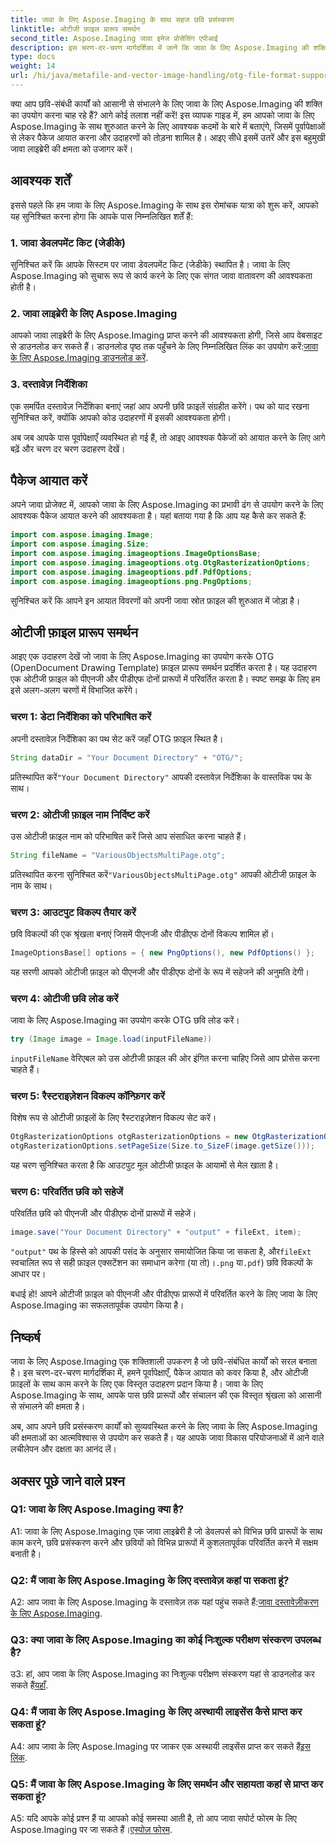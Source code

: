 ```yaml
---
title: जावा के लिए Aspose.Imaging के साथ सहज छवि प्रसंस्करण
linktitle: ओटीजी फ़ाइल प्रारूप समर्थन
second_title: Aspose.Imaging जावा इमेज प्रोसेसिंग एपीआई
description: इस चरण-दर-चरण मार्गदर्शिका में जानें कि जावा के लिए Aspose.Imaging की शक्ति का उपयोग कैसे करें। अपनी छवि प्रसंस्करण को आसानी से अनुकूलित करें।
type: docs
weight: 14
url: /hi/java/metafile-and-vector-image-handling/otg-file-format-support/
---
```

क्या आप छवि-संबंधी कार्यों को आसानी से संभालने के लिए जावा के लिए Aspose.Imaging की शक्ति का उपयोग करना चाह रहे हैं? आगे कोई तलाश नहीं करें! इस व्यापक गाइड में, हम आपको जावा के लिए Aspose.Imaging के साथ शुरुआत करने के लिए आवश्यक कदमों के बारे में बताएंगे, जिसमें पूर्वापेक्षाओं से लेकर पैकेज आयात करना और उदाहरणों को तोड़ना शामिल है। आइए सीधे इसमें उतरें और इस बहुमुखी जावा लाइब्रेरी की क्षमता को उजागर करें।

## आवश्यक शर्तें

इससे पहले कि हम जावा के लिए Aspose.Imaging के साथ इस रोमांचक यात्रा को शुरू करें, आपको यह सुनिश्चित करना होगा कि आपके पास निम्नलिखित शर्तें हैं:

### 1. जावा डेवलपमेंट किट (जेडीके)

सुनिश्चित करें कि आपके सिस्टम पर जावा डेवलपमेंट किट (जेडीके) स्थापित है। जावा के लिए Aspose.Imaging को सुचारू रूप से कार्य करने के लिए एक संगत जावा वातावरण की आवश्यकता होती है।

### 2. जावा लाइब्रेरी के लिए Aspose.Imaging

 आपको जावा लाइब्रेरी के लिए Aspose.Imaging प्राप्त करने की आवश्यकता होगी, जिसे आप वेबसाइट से डाउनलोड कर सकते हैं। डाउनलोड पृष्ठ तक पहुँचने के लिए निम्नलिखित लिंक का उपयोग करें:[जावा के लिए Aspose.Imaging डाउनलोड करें](https://releases.aspose.com/imaging/java/).

### 3. दस्तावेज़ निर्देशिका

एक समर्पित दस्तावेज़ निर्देशिका बनाएं जहां आप अपनी छवि फ़ाइलें संग्रहीत करेंगे। पथ को याद रखना सुनिश्चित करें, क्योंकि आपको कोड उदाहरणों में इसकी आवश्यकता होगी।

अब जब आपके पास पूर्वापेक्षाएँ व्यवस्थित हो गई हैं, तो आइए आवश्यक पैकेजों को आयात करने के लिए आगे बढ़ें और चरण दर चरण उदाहरण देखें।

## पैकेज आयात करें

अपने जावा प्रोजेक्ट में, आपको जावा के लिए Aspose.Imaging का प्रभावी ढंग से उपयोग करने के लिए आवश्यक पैकेज आयात करने की आवश्यकता है। यहां बताया गया है कि आप यह कैसे कर सकते हैं:

```java
import com.aspose.imaging.Image;
import com.aspose.imaging.Size;
import com.aspose.imaging.imageoptions.ImageOptionsBase;
import com.aspose.imaging.imageoptions.otg.OtgRasterizationOptions;
import com.aspose.imaging.imageoptions.pdf.PdfOptions;
import com.aspose.imaging.imageoptions.png.PngOptions;
```

सुनिश्चित करें कि आपने इन आयात विवरणों को अपनी जावा स्रोत फ़ाइल की शुरुआत में जोड़ा है।

## ओटीजी फ़ाइल प्रारूप समर्थन

आइए एक उदाहरण देखें जो जावा के लिए Aspose.Imaging का उपयोग करके OTG (OpenDocument Drawing Template) फ़ाइल प्रारूप समर्थन प्रदर्शित करता है। यह उदाहरण एक ओटीजी फ़ाइल को पीएनजी और पीडीएफ दोनों प्रारूपों में परिवर्तित करता है। स्पष्ट समझ के लिए हम इसे अलग-अलग चरणों में विभाजित करेंगे।

### चरण 1: डेटा निर्देशिका को परिभाषित करें

अपनी दस्तावेज़ निर्देशिका का पथ सेट करें जहाँ OTG फ़ाइल स्थित है।

```java
String dataDir = "Your Document Directory" + "OTG/";
```

 प्रतिस्थापित करें`"Your Document Directory"` आपकी दस्तावेज़ निर्देशिका के वास्तविक पथ के साथ।

### चरण 2: ओटीजी फ़ाइल नाम निर्दिष्ट करें

उस ओटीजी फ़ाइल नाम को परिभाषित करें जिसे आप संसाधित करना चाहते हैं।

```java
String fileName = "VariousObjectsMultiPage.otg";
```

 प्रतिस्थापित करना सुनिश्चित करें`"VariousObjectsMultiPage.otg"` आपकी ओटीजी फ़ाइल के नाम के साथ।

### चरण 3: आउटपुट विकल्प तैयार करें

छवि विकल्पों की एक श्रृंखला बनाएं जिसमें पीएनजी और पीडीएफ दोनों विकल्प शामिल हों।

```java
ImageOptionsBase[] options = { new PngOptions(), new PdfOptions() };
```

यह सरणी आपको ओटीजी फ़ाइल को पीएनजी और पीडीएफ दोनों के रूप में सहेजने की अनुमति देगी।

### चरण 4: ओटीजी छवि लोड करें

जावा के लिए Aspose.Imaging का उपयोग करके OTG छवि लोड करें।

```java
try (Image image = Image.load(inputFileName))
```

`inputFileName` वेरिएबल को उस ओटीजी फ़ाइल की ओर इंगित करना चाहिए जिसे आप प्रोसेस करना चाहते हैं।

### चरण 5: रैस्टराइज़ेशन विकल्प कॉन्फ़िगर करें

विशेष रूप से ओटीजी फ़ाइलों के लिए रैस्टराइज़ेशन विकल्प सेट करें।

```java
OtgRasterizationOptions otgRasterizationOptions = new OtgRasterizationOptions();
otgRasterizationOptions.setPageSize(Size.to_SizeF(image.getSize()));
```

यह चरण सुनिश्चित करता है कि आउटपुट मूल ओटीजी फ़ाइल के आयामों से मेल खाता है।

### चरण 6: परिवर्तित छवि को सहेजें

परिवर्तित छवि को पीएनजी और पीडीएफ दोनों प्रारूपों में सहेजें।

```java
image.save("Your Document Directory" + "output" + fileExt, item);
```

`"output"` पथ के हिस्से को आपकी पसंद के अनुसार समायोजित किया जा सकता है, और`fileExt` स्वचालित रूप से सही फ़ाइल एक्सटेंशन का समाधान करेगा (या तो)।`.png` या`.pdf`) छवि विकल्पों के आधार पर।

बधाई हो! आपने ओटीजी फ़ाइल को पीएनजी और पीडीएफ प्रारूपों में परिवर्तित करने के लिए जावा के लिए Aspose.Imaging का सफलतापूर्वक उपयोग किया है।

## निष्कर्ष

जावा के लिए Aspose.Imaging एक शक्तिशाली उपकरण है जो छवि-संबंधित कार्यों को सरल बनाता है। इस चरण-दर-चरण मार्गदर्शिका में, हमने पूर्वापेक्षाएँ, पैकेज आयात को कवर किया है, और ओटीजी फ़ाइलों के साथ काम करने के लिए एक विस्तृत उदाहरण प्रदान किया है। जावा के लिए Aspose.Imaging के साथ, आपके पास छवि प्रारूपों और संचालन की एक विस्तृत श्रृंखला को आसानी से संभालने की क्षमता है।

अब, आप अपने छवि प्रसंस्करण कार्यों को सुव्यवस्थित करने के लिए जावा के लिए Aspose.Imaging की क्षमताओं का आत्मविश्वास से उपयोग कर सकते हैं। यह आपके जावा विकास परियोजनाओं में आने वाले लचीलेपन और दक्षता का आनंद लें।

## अक्सर पूछे जाने वाले प्रश्न

### Q1: जावा के लिए Aspose.Imaging क्या है?

A1: जावा के लिए Aspose.Imaging एक जावा लाइब्रेरी है जो डेवलपर्स को विभिन्न छवि प्रारूपों के साथ काम करने, छवि प्रसंस्करण करने और छवियों को विभिन्न प्रारूपों में कुशलतापूर्वक परिवर्तित करने में सक्षम बनाती है।

### Q2: मैं जावा के लिए Aspose.Imaging के लिए दस्तावेज़ कहां पा सकता हूं?

 A2: आप जावा के लिए Aspose.Imaging के दस्तावेज़ तक यहां पहुंच सकते हैं:[जावा दस्तावेज़ीकरण के लिए Aspose.Imaging](https://reference.aspose.com/imaging/java/).

### Q3: क्या जावा के लिए Aspose.Imaging का कोई निःशुल्क परीक्षण संस्करण उपलब्ध है?

 उ3: हां, आप जावा के लिए Aspose.Imaging का निःशुल्क परीक्षण संस्करण यहां से डाउनलोड कर सकते हैं[यहाँ](https://releases.aspose.com/).

### Q4: मैं जावा के लिए Aspose.Imaging के लिए अस्थायी लाइसेंस कैसे प्राप्त कर सकता हूं?

A4: आप जावा के लिए Aspose.Imaging पर जाकर एक अस्थायी लाइसेंस प्राप्त कर सकते हैं[इस लिंक](https://purchase.aspose.com/temporary-license/).

### Q5: मैं जावा के लिए Aspose.Imaging के लिए समर्थन और सहायता कहां से प्राप्त कर सकता हूं?

 A5: यदि आपके कोई प्रश्न हैं या आपको कोई समस्या आती है, तो आप जावा सपोर्ट फोरम के लिए Aspose.Imaging पर जा सकते हैं।[एस्पोज़ फोरम](https://forum.aspose.com/).
